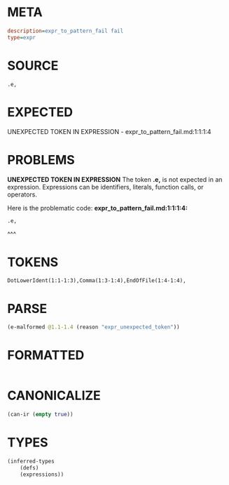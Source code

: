 # META
~~~ini
description=expr_to_pattern_fail fail
type=expr
~~~
# SOURCE
~~~roc
.e,
~~~
# EXPECTED
UNEXPECTED TOKEN IN EXPRESSION - expr_to_pattern_fail.md:1:1:1:4
# PROBLEMS
**UNEXPECTED TOKEN IN EXPRESSION**
The token **.e,** is not expected in an expression.
Expressions can be identifiers, literals, function calls, or operators.

Here is the problematic code:
**expr_to_pattern_fail.md:1:1:1:4:**
```roc
.e,
```
^^^


# TOKENS
~~~zig
DotLowerIdent(1:1-1:3),Comma(1:3-1:4),EndOfFile(1:4-1:4),
~~~
# PARSE
~~~clojure
(e-malformed @1.1-1.4 (reason "expr_unexpected_token"))
~~~
# FORMATTED
~~~roc

~~~
# CANONICALIZE
~~~clojure
(can-ir (empty true))
~~~
# TYPES
~~~clojure
(inferred-types
	(defs)
	(expressions))
~~~
